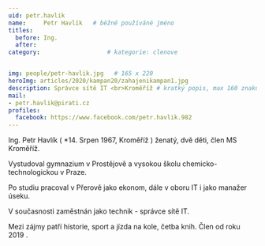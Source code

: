 ```yaml
---
uid: petr.havlik
name:     Petr Havlík  	# běžně používáné jméno
titles:
  before: Ing.
  after:
category:                   # kategorie: clenove


img: people/petr-havlik.jpg   # 165 x 220
heroImg: articles/2020/kampan20/zahajenikampan1.jpg
description: Správce sítě IT <br>Kroměříž # kratký popis, max 160 znaků
mail:
- petr.havlik@pirati.cz
profiles:
  facebook: https://www.facebook.com/petr.havlik.982
---
```

Ing. Petr Havlík ( *14. Srpen 1967, Kroměříž ) ženatý, dvě děti, člen MS Kroměříž.

Vystudoval gymnazium v Prostějově a vysokou školu chemicko-technologickou v Praze.

Po  studiu  pracoval v Přerově jako ekonom, dále v oboru IT   i  jako manažer úseku.

V současnosti  zaměstnán jako technik - správce sítě IT.

Mezi  zájmy patří historie, sport a jízda na kole, četba knih. Člen od roku 2019 .

